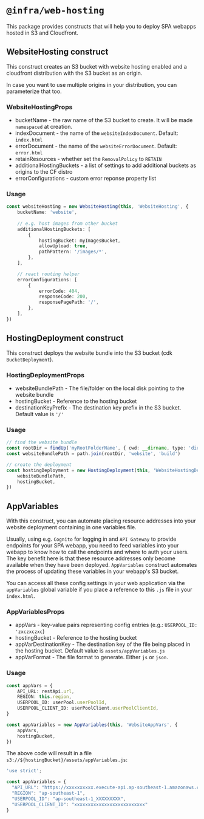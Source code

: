 # `@infra/web-hosting`

This package provides constructs that will help you to deploy SPA webapps hosted in S3 and Cloudfront.

## WebsiteHosting construct

This construct creates an S3 bucket with website hosting enabled and a cloudfront distribution with the S3 bucket as an origin.

In case you want to use multiple origins in your distribution, you can parameterize that too.

### WebsiteHostingProps

* bucketName - the raw name of the S3 bucket to create. It will be made `namespaced` at creation.
* indexDocument - the name of the `websiteIndexDocument`. Default: `index.html`
* errorDocument - the name of the `websiteErrorDocument`. Default: `error.html`
* retainResources - whether set the `RemovalPolicy` to `RETAIN`
* additionalHostingBuckets - a list of settings to add additional buckets as origins to the CF distro
* errorConfigurations - custom error reponse property list

### Usage

```ts
const websiteHosting = new WebsiteHosting(this, 'WebsiteHosting', {
    bucketName: 'website',
    
    // e.g. host images from other bucket
    additionalHostingBuckets: [
        {
            hostingBucket: myImagesBucket,
            allowUpload: true,
            pathPattern: '/images/*',
        },
    ],

    // react routing helper
    errorConfigurations: [
        {
            errorCode: 404,
            responseCode: 200,
            responsePagePath: '/',
        },
    ],
})
```

## HostingDeployment construct

This construct deploys the website bundle into the S3 bucket (cdk `BucketDeployment`).

### HostingDeploymentProps

* websiteBundlePath - The file/folder on the local disk pointing to the website bundle
* hostingBucket - Reference to the hosting bucket
* destinationKeyPrefix - The destination key prefix in the S3 bucket. Default value is `'/'`


### Usage

```ts
// find the website bundle
const rootDir = findUp('myRootFolderName', { cwd: __dirname, type: 'directory' }) || '../../../../../'
const websiteBundlePath = path.join(rootDir, 'website', 'build')

// create the deployment
const hostingDeployment = new HostingDeployment(this, 'WebsiteHostingDeployment', {
    websiteBundlePath,
    hostingBucket,
})
```

## AppVariables

With this construct, you can automate placing resource addresses into your website deployment containing in one variables file.

Usually, using e.g. `Cognito` for logging in and `API Gateway` to provide endpoints for your SPA webapp, you need to feed variables into your webapp to know how to call the endpoints and where to auth your users. The key benefit here is that these resource addresses only become available when they have been deployed. `AppVariables` construct automates the process of updating these variables in your webapp's S3 bucket.

You can access all these config settings in your web application via the `appVariables` global variable if you place a reference to this `.js` file in your `index.html`.

### AppVariablesProps

* appVars - key-value pairs representing config entries (e.g.: `USERPOOL_ID: 'zxczxczxc`)
* hostingBucket - Reference to the hosting bucket
* appVarDestinationKey - The destination key of the file being placed in the hosting bucket. Default value is `assets/appVariables.js`
* appVarFormat - The file format to generate. Either `js` or `json`.

### Usage

```ts
const appVars = {
    API_URL: restApi.url,
    REGION: this.region,
    USERPOOL_ID: userPool.userPoolId,
    USERPOOL_CLIENT_ID: userPoolClient.userPoolClientId,
}

const appVariables = new AppVariables(this, 'WebsiteAppVars', {
    appVars,
    hostingBucket,
})
```

The above code will result in a file `s3://${hostingBucket}/assets/appVariables.js`:

```js
'use strict';

const appVariables = {
  "API_URL": "https://xxxxxxxxxx.execute-api.ap-southeast-1.amazonaws.com/prod",
  "REGION": "ap-southeast-1",
  "USERPOOL_ID": "ap-southeast-1_XXXXXXXXX",
  "USERPOOL_CLIENT_ID": "xxxxxxxxxxxxxxxxxxxxxxxxxx"
}
```